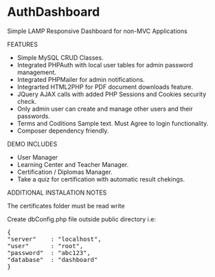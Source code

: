 # AuthDashboard
Simple LAMP Responsive Dashboard for non-MVC Applications


FEATURES

* Simple MySQL CRUD Classes.
* Integrated PHPAuth with local user tables for admin password management.
* Integrated PHPMailer for admin notifications.
* Integrarted HTML2PHP for PDF document downloads feature.
* JQuery AJAX calls with added PHP Sessions and Cookies security check.
* Only admin user can create and manage other users and their passwords.
* Terms and Coditions Sample text. Must Agree to login functionality.
* Composer dependency friendly. 

DEMO INCLUDES

* User Manager
* Learning Center and Teacher Manager.
* Certification / Diplomas Manager.
* Take a quiz for certification with automatic result chekings.

ADDITIONAL INSTALATION NOTES

The certificates folder must be read write

Create dbConfig.php file outside public directory i.e:
<pre>
{
"server"    : "localhost",
"user"      : "root",
"password"  : "abc123",
"database"  : "dashboard"
}
</pre>
